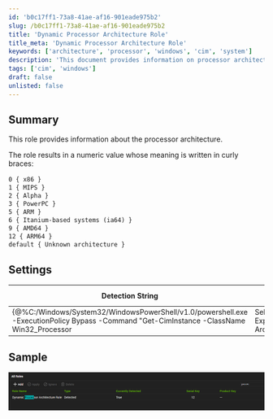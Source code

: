 ```yaml
---
id: 'b0c17ff1-73a8-41ae-af16-901eade975b2'
slug: /b0c17ff1-73a8-41ae-af16-901eade975b2
title: 'Dynamic Processor Architecture Role'
title_meta: 'Dynamic Processor Architecture Role'
keywords: ['architecture', 'processor', 'windows', 'cim', 'system']
description: 'This document provides information on processor architecture, detailing the numeric values corresponding to various architectures such as x86, MIPS, Alpha, PowerPC, ARM, Itanium, AMD64, and ARM64. It also includes detection settings and a sample image for reference.'
tags: ['cim', 'windows']
draft: false
unlisted: false
---
```


## Summary

This role provides information about the processor architecture.

The role results in a numeric value whose meaning is written in curly braces:

```
0 { x86 }
1 { MIPS }
2 { Alpha }
3 { PowerPC }
5 { ARM }
6 { Itanium-based systems (ia64) }
9 { AMD64 }
12 { ARM64 }
default { Unknown architecture }
```

## Settings

| Detection String                                                                                                                                                               | Comparator | Result      | Applicable OS |
|-------------------------------------------------------------------------------------------------------------------------------------------------------------------------------|------------|-------------|----------------|
| \{@%C:/Windows/System32/WindowsPowerShell/v1.0/powershell.exe -ExecutionPolicy Bypass -Command "Get-CimInstance -ClassName Win32_Processor | Select-Object -ExpandProperty Architecture"@%} | Exists     | 0, 9, 12, etc. | Windows        |

## Sample

![Sample Image](../../../static/img/Dynamic-Processor-Architecture-Role/image_1.png)


